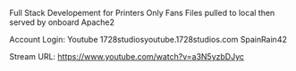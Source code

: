 Full Stack Developement for Printers Only Fans
Files pulled to local then served by onboard Apache2


Account Login: Youtube
1728studiosyoutube.1728studios.com
SpainRain42


Stream URL:
https://www.youtube.com/watch?v=a3N5yzbDJyc

